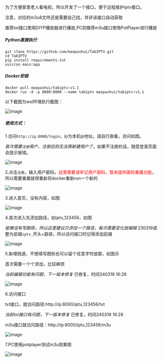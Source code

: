 为了方便家里老人看电视，所以开发了一个接口，便于远程维护iptv接口。

注意，对应的m3u8文件还是需要自己找，并非该接口自动获取

推荐txt接口使用DIYP播放器进行播放,PC则推荐m3u接口使用PotPlayer进行播放

##### Python直接执行
~~~shell
git clone https://github.com/maopashui/TabIPTV.git
cd TabIPTV
pip install requirements.txt
uvicron main:app
~~~

##### Docker安装

~~~shell
docker pull maopashui/tabiptv:v1.1
docker run -d -p 8000:8000 --name tabiptv maopashui/tabiptv:v1.1
~~~

以下截图为wsl环境执行截图：

![image](https://github.com/maopashui/TabIPTV/assets/38207700/09336891-a7b5-4afa-8e1f-fea7c29d6ea4)

##### 使用方式：

1.访问`http://ip:8000/login`，ip为本机ip地址，请自行查看，访问如图。

_首次需要`注册`用户，注册后则无法再新建用户了_，如果不注册的话，随意登录页面会提示报错。

![image](https://github.com/maopashui/TabIPTV/assets/38207700/fee2db6f-f88e-4038-8374-8da053e1f12c)

2.点击`注册`，输入用户密码，<font color=red>这里需要请牢记用户密码，暂未提供密码重置功能</font>，所以需要重置就得重新将docker重新run一个新的

![image](https://github.com/maopashui/TabIPTV/assets/38207700/1ceeac44-a983-4ab1-8102-f8faf984d113)

3.进入首页，没有内容，如图

![image](https://github.com/maopashui/TabIPTV/assets/38207700/9a6ba261-a45c-4360-9390-0b63c6583718)

4.首次进入先添加路径，如iptv_123456，如图

_偷懒没有写删除，所以这里建议只添加一个路径，每次需要变化就编辑_ 230319调整为前缀`iptv_`开头+路径，所以访问接口时记得添加前缀

![image](https://github.com/maopashui/TabIPTV/assets/38207700/a63720a3-87df-49bc-8bbd-7f37ee214caf)

5.新增频道，不想填写图标也可以留个任意字符放那，如图示

首次需要一个个添加，比较麻烦

_当前编辑功能有问题，下一版本修复_ 已修复，时间240319 16:26

![image](https://github.com/maopashui/TabIPTV/assets/38207700/2c5f7b59-f756-4ab6-a2ea-087d5198b655)

6.访问接口

txt接口，就访问路径:http://ip:8000/iptv_123456/txt

_当前txt接口有问题，下一版本修复_ 已修复，时间240319 16:26

m3u接口就访问路径：http://ip:8000/iptv_123456/m3u

![image](https://github.com/maopashui/TabIPTV/assets/38207700/3de4980c-2ae4-4a46-bf66-0aad69f02ef4)

7.PC使用potplayer测试m3u效果图

![image](https://github.com/maopashui/TabIPTV/assets/38207700/2397c725-ffb7-4c49-b920-2d3ad5ed412f)
